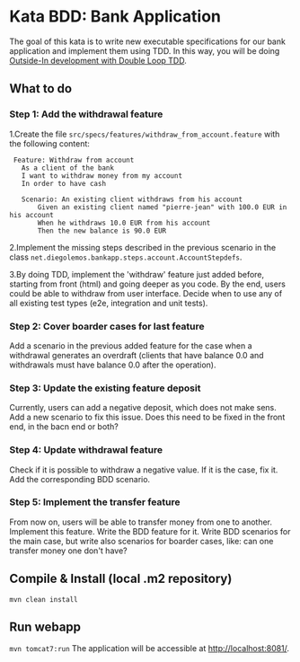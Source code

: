 # Kata BDD: Bank Application
The goal of this kata is to write new executable specifications for our bank application and implement them using TDD. In this way, you will be doing [Outside-In development with Double Loop TDD](http://coding-is-like-cooking.info/2013/04/outside-in-development-with-double-loop-tdd/).

## What to do
### Step 1: Add the withdrawal feature
1.Create the file `src/specs/features/withdraw_from_account.feature` with the following content:
```gherkin
 Feature: Withdraw from account
   As a client of the bank
   I want to withdraw money from my account
   In order to have cash
 
   Scenario: An existing client withdraws from his account
       Given an existing client named "pierre-jean" with 100.0 EUR in his account
       When he withdraws 10.0 EUR from his account
       Then the new balance is 90.0 EUR
```
2.Implement the missing steps described in the previous scenario in the class `net.diegolemos.bankapp.steps.account.AccountStepdefs`.

3.By doing TDD, implement the 'withdraw' feature just added before, starting from front (html) and going deeper as you code. By the end, users could be able to withdraw from user interface. Decide when to use any of all existing test types (e2e, integration and unit tests).

### Step 2: Cover boarder cases for last feature
Add a scenario in the previous added feature for the case when a withdrawal generates an overdraft (clients that have balance 0.0 and withdrawals must have balance 0.0 after the operation).

### Step 3: Update the existing feature deposit
Currently, users can add a negative deposit, which does not make sens. Add a new scenario to fix this issue. Does this need to be fixed in the front end, in the bacn end or both?

### Step 4: Update withdrawal feature
Check if it is possible to withdraw a negative value. If it is the case, fix it. Add the corresponding BDD scenario.

### Step 5: Implement the transfer feature
From now on, users will be able to transfer money from one to another. Implement this feature. Write the BDD feature for it. Write BDD scenarios for the main case, but write also scenarios for boarder cases, like: can one transfer money one don't have?

## Compile & Install (local .m2 repository)
`mvn clean install`

## Run webapp
`mvn tomcat7:run`
The application will be accessible at [http://localhost:8081/](http://localhost:8081/).
